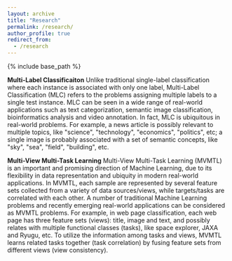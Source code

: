 ```yaml
---
layout: archive
title: "Research"
permalink: /research/
author_profile: true
redirect_from:
  - /research
---
```


{% include base_path %}

**Multi-Label Classificaiton**
Unlike traditional single-label classification where each instance is associated with only one label,
Multi-Label Classification (MLC) refers to the problems assigning multiple labels to a single test instance. 
MLC can be seen in a wide range of real-world applications
such as text categorization, semantic image classification, bioinformatics analysis and video annotation. 
In fact, MLC is ubiquitous in real-world problems. For example, a news article is possibly relevant to
multiple topics, like "science", "technology", "economics", "politics", etc;
a single image is probably associated with a set of semantic concepts, like "sky", "sea",
"field", "building", etc.  


**Multi-View Multi-Task Learning**
Multi-View Multi-Task Learning (MVMTL) is an important and promising direction of Machine Learning, due to its flexibility in data representation and ubiquity in modern real-world applications. In MVMTL, each sample are represented by several feature sets collected from a variety of data sources/views, while targets/tasks are correlated with each other. A number of traditional Machine Learning problems and recently emerging real-world applications can be considered as MVMTL problems. For example, in web page classification, each web page has three feature sets (views): title, image and text, and possibly relates with multiple functional classes (tasks), like space explorer, JAXA and Ryugu, etc. To utilize the information among tasks and views, MVMTL learns related tasks together (task correlation) by fusing feature sets from different views (view consistency).
